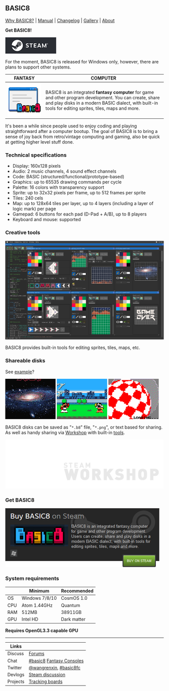 <head>
<link rel="shortcut icon" type="image/x-icon" href="favicon.ico">
</head>

## BASIC8

[Why BASIC8?](https://paladin-t.github.io/b8/pages/why) | [Manual](https://paladin-t.github.io/b8/docs/manual) | [Changelog](https://paladin-t.github.io/b8/docs/changelog) |
[Gallery](https://paladin-t.github.io/b8/pages/gallery) |
[About](https://paladin-t.github.io/b8/pages/about)

**Get BASIC8!**

[![BASIC8 on Steam](pages/imgs/steam.png)](http://store.steampowered.com/app/767240/)

For the moment, BASIC8 is released for Windows only, however, there are plans to support other systems.

| FANTASY | COMPUTER |
|----|----|
| <img src="pages/imgs/app.png" width="256"> | BASIC8 is an integrated **fantasy computer** for game and other program development. You can create, share and play disks in a modern BASIC dialect, with built-in tools for editing sprites, tiles, maps and more. |

It's been a while since people used to enjoy coding and playing straightforward after a computer bootup. The goal of BASIC8 is to bring a sense of joy back from retro/vintage computing and gaming, also be quick at getting higher level stuff done.

### Technical specifications

* Display: 160x128 pixels
* Audio: 2 music channels, 4 sound effect channels
* Code: BASIC (structured/functional/prototype-based)
* Graphics: up to 65535 drawing commands per cycle
* Palette: 16 colors with transparency support
* Sprite: up to 32x32 pixels per frame, up to 512 frames per sprite
* Tiles: 240 cels
* Map: up to 128x64 tiles per layer, up to 4 layers (including a layer of logic mark) per page
* Gamepad: 6 buttons for each pad (D-Pad + A/B), up to 8 players
* Keyboard and mouse: supported

### Creative tools

![](pages/imgs/tools.png)

BASIC8 provides built-in tools for editing sprites, tiles, maps, etc.

### Shareable disks

See [example](https://paladin-t.github.io/b8/examples/Cosmos%20Saga/)?

![](pages/imgs/cosmos_saga.gif) ![](pages/imgs/infinity_fighter.gif) ![](pages/imgs/boing_ball.gif)

BASIC8 disks can be saved as "`*.b8`" file, "`*.png`", or text based for sharing. As well as handy sharing via [Workshop](http://steamcommunity.com/app/767240/workshop/) with built-in [tools](https://paladin-t.github.io/b8/docs/workshop).

[![Workshop](docs/imgs/workshop.png)](http://steamcommunity.com/app/767240/workshop/)

### Get BASIC8

[![BASIC8 on Steam](pages/imgs/on_steam.png)](http://store.steampowered.com/app/767240/)

### System requirements

| | Minimum | Recommended |
|----|----|----|
| OS | Windows 7/8/10 | CosmOS 1.0 |
| CPU | Atom 1.44GHz | Quantum |
| RAM | 512MB | 38911GB |
| GPU | Intel HD | Dark matter |

**Requires OpenGL3.3 capable GPU**

<hr>

| Links | |
|----|----|
| Discuss | [Forums](http://steamcommunity.com/app/767240/discussions/) |
| Chat | [#basic8](https://discord.gg/phR38jm) [Fantasy Consoles](https://discord.gg/e4cpeuV) |
| Twitter | [@wangrenxin](https://twitter.com/wangrenxin), [#basic8fc](https://twitter.com/hashtag/basic8fc?src=hash) |
| Devlogs | [Steam discussion](http://steamcommunity.com/app/767240/discussions/9/) |
| Projects | [Tracking boards](https://github.com/paladin-t/b8/projects) |
